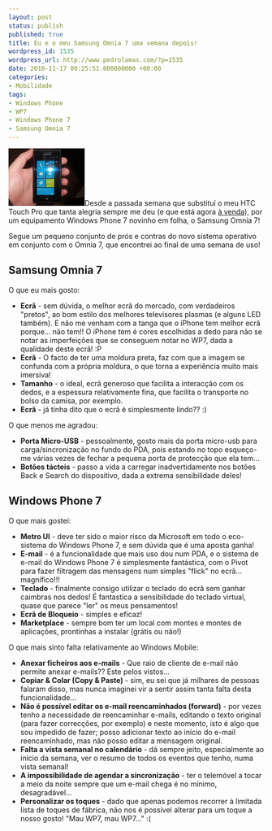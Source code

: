 ```yaml
---
layout: post
status: publish
published: true
title: Eu e o meu Samsung Omnia 7 uma semana depois!
wordpress_id: 1535
wordpress_url: http://www.pedrolamas.com/?p=1535
date: 2010-11-17 00:25:51.000000000 +00:00
categories:
- Mobilidade
tags:
- Windows Phone
- WP7
- Windows Phone 7
- Samsung Omnia 7
---
```

[![](wp-content/uploads/2010/11/Samsung-Omnia-7-thumb.jpg "Samsung Omnia 7 thumb")](wp-content/uploads/2010/11/Samsung-Omnia-7.jpg)Desde a passada semana que substituí o meu HTC Touch Pro que tanta alegria sempre me deu (e que está agora [à venda](http://www.pocketpt.net/forum/index.php?showtopic=32130)), por um equipamento Windows Phone 7 novinho em folha, o Samsung Omnia 7!

Segue um pequeno conjunto de prós e contras do novo sistema operativo em conjunto com o Omnia 7, que encontrei ao final de uma semana de uso!

Samsung Omnia 7
---------------

O que eu mais gosto:

-   **Ecrã** - sem dúvida, o melhor ecrã do mercado, com verdadeiros "pretos", ao bom estilo dos melhores televisores plasmas (e alguns LED também). E não me venham com a tanga que o iPhone tem melhor ecrã porque... não tem!! O iPhone tem é cores escolhidas a dedo para não se notar as imperfeições que se conseguem notar no WP7, dada a qualidade deste ecrã! :P
-   **Ecrã** - O facto de ter uma moldura preta, faz com que a imagem se confunda com a própria moldura, o que torna a experiência muito mais imersiva!
-   **Tamanho** - o ideal, ecrã generoso que facilita a interacção com os dedos, e a espessura relativamente fina, que facilita o transporte no bolso da camisa, por exemplo.
-   **Ecrã** - já tinha dito que o ecrã é simplesmente lindo?? :)

O que menos me agradou:

-   **Porta Micro-USB** - pessoalmente, gosto mais da porta micro-usb para carga/sincronização no fundo do PDA, pois estando no topo esqueço-me várias vezes de fechar a pequena porta de protecção que ela tem...
-   **Botões tácteis** - passo a vida a carregar inadvertidamente nos botões Back e Search do dispositivo, dada a extrema sensibilidade deles!

Windows Phone 7
---------------

O que mais gostei:

-   **Metro UI** - deve ter sido o maior risco da Microsoft em todo o eco-sistema do Windows Phone 7, e sem dúvida que é uma aposta ganha!
-   **E-mail** - é a funcionalidade que mais uso dou num PDA, e o sistema de e-mail do Windows Phone 7 é simplesmente fantástica, com o Pivot para fazer filtragem das mensagens num simples "flick" no ecrã... magnífico!!!
-   **Teclado** - finalmente consigo utilizar o teclado do ecrã sem ganhar caimbras nos dedos! É fantastica a sensibilidade do teclado virtual, quase que parece "ler" os meus pensamentos!
-   **Ecrã de Bloqueio** - simples e eficaz!
-   **Marketplace** - sempre bom ter um local com montes e montes de aplicações, prontinhas a instalar (grátis ou não!)

O que mais sinto falta relativamente ao Windows Mobile:

-   **Anexar ficheiros aos e-mails** - Que raio de cliente de e-mail não permite anexar e-mails?? Este pelos vistos...
-   **Copiar & Colar (Copy & Paste)** - sim, eu sei que já milhares de pessoas falaram disso, mas nunca imaginei vir a sentir assim tanta falta desta funcionalidade...
-   **Não é possível editar os e-mail reencaminhados (forward)** - por vezes tenho a necessidade de reencaminhar e-mails, editando o texto original (para fazer correcções, por exemplo) e neste momento, isto é algo que sou impedido de fazer; posso adicionar texto ao início do e-mail reencaminhado, mas não posso editar a mensagem original.
-   **Falta a vista semanal no calendário** - dá sempre jeito, especialmente ao início da semana, ver o resumo de todos os eventos que tenho, numa vista semanal!
-   **A impossibilidade de agendar a sincronização** - ter o telemóvel a tocar a meio da noite sempre que um e-mail chega é no mínimo, desagradável...
-   **Personalizar os toques** - dado que apenas podemos recorrer à limitada lista de toques de fábrica, não nos é possível alterar para um toque a nosso gosto! "Mau WP7, mau WP7..." :(

